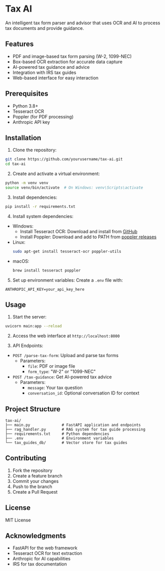 # Tax AI

An intelligent tax form parser and advisor that uses OCR and AI to process tax documents and provide guidance.

## Features

- PDF and image-based tax form parsing (W-2, 1099-NEC)
- Box-based OCR extraction for accurate data capture
- AI-powered tax guidance and advice
- Integration with IRS tax guides
- Web-based interface for easy interaction

## Prerequisites

- Python 3.8+
- Tesseract OCR
- Poppler (for PDF processing)
- Anthropic API key

## Installation

1. Clone the repository:
```bash
git clone https://github.com/yourusername/tax-ai.git
cd tax-ai
```

2. Create and activate a virtual environment:
```bash
python -m venv venv
source venv/bin/activate  # On Windows: venv\Scripts\activate
```

3. Install dependencies:
```bash
pip install -r requirements.txt
```

4. Install system dependencies:
- Windows:
  - Install Tesseract OCR: Download and install from [GitHub](https://github.com/UB-Mannheim/tesseract/wiki)
  - Install Poppler: Download and add to PATH from [poppler releases](https://github.com/oschwartz10612/poppler-windows/releases/)
- Linux:
  ```bash
  sudo apt-get install tesseract-ocr poppler-utils
  ```
- macOS:
  ```bash
  brew install tesseract poppler
  ```

5. Set up environment variables:
Create a `.env` file with:
```
ANTHROPIC_API_KEY=your_api_key_here
```

## Usage

1. Start the server:
```bash
uvicorn main:app --reload
```

2. Access the web interface at `http://localhost:8000`

3. API Endpoints:
- `POST /parse-tax-form`: Upload and parse tax forms
  - Parameters:
    - `file`: PDF or image file
    - `form_type`: "W-2" or "1099-NEC"
- `POST /tax-guidance`: Get AI-powered tax advice
  - Parameters:
    - `message`: Your tax question
    - `conversation_id`: Optional conversation ID for context

## Project Structure

```
tax-ai/
├── main.py              # FastAPI application and endpoints
├── rag_handler.py       # RAG system for tax guide processing
├── requirements.txt     # Python dependencies
├── .env                 # Environment variables
└── tax_guides_db/       # Vector store for tax guides
```

## Contributing

1. Fork the repository
2. Create a feature branch
3. Commit your changes
4. Push to the branch
5. Create a Pull Request

## License

MIT License

## Acknowledgments

- FastAPI for the web framework
- Tesseract OCR for text extraction
- Anthropic for AI capabilities
- IRS for tax documentation 